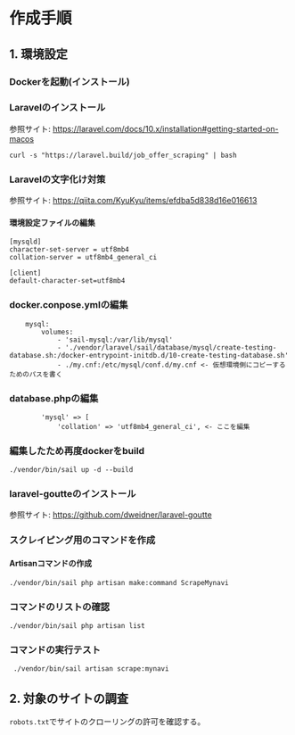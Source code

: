 # 作成手順

## 1. 環境設定

### Dockerを起動(インストール)

### Laravelのインストール

参照サイト: https://laravel.com/docs/10.x/installation#getting-started-on-macos

```
curl -s "https://laravel.build/job_offer_scraping" | bash
```


### Laravelの文字化け対策
参照サイト: https://qiita.com/KyuKyu/items/efdba5d838d16e016613

#### 環境設定ファイルの編集
```
[mysqld]
character-set-server = utf8mb4
collation-server = utf8mb4_general_ci

[client]
default-character-set=utf8mb4
```

### docker.conpose.ymlの編集
```
    mysql:
        volumes:
            - 'sail-mysql:/var/lib/mysql'
            - './vendor/laravel/sail/database/mysql/create-testing-database.sh:/docker-entrypoint-initdb.d/10-create-testing-database.sh'
            - ./my.cnf:/etc/mysql/conf.d/my.cnf <- 仮想環境側にコピーするためのパスを書く
```


### database.phpの編集
```<br>
        'mysql' => [
            'collation' => 'utf8mb4_general_ci', <- ここを編集
```

### 編集したため再度dockerをbuild
```
./vendor/bin/sail up -d --build
```

### laravel-goutteのインストール
参照サイト: https://github.com/dweidner/laravel-goutte


### スクレイピング用のコマンドを作成
#### Artisanコマンドの作成
```
./vendor/bin/sail php artisan make:command ScrapeMynavi
```

### コマンドのリストの確認
```
./vendor/bin/sail php artisan list
```


### コマンドの実行テスト
```
 ./vendor/bin/sail artisan scrape:mynavi
```

###


## 2. 対象のサイトの調査
``robots.txt``でサイトのクローリングの許可を確認する。
